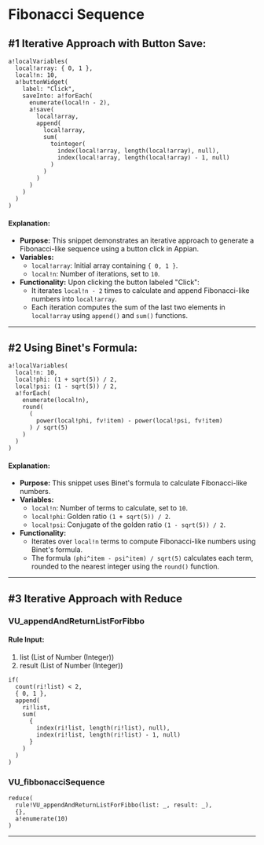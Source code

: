 # Fibonacci Sequence

## #1 Iterative Approach with Button Save:

```apex
a!localVariables(
  local!array: { 0, 1 },
  local!n: 10,
  a!buttonWidget(
    label: "Click",
    saveInto: a!forEach(
      enumerate(local!n - 2),
      a!save(
        local!array,
        append(
          local!array,
          sum(
            tointeger(
              index(local!array, length(local!array), null),
              index(local!array, length(local!array) - 1, null)
            )
          )
        )
      )
    )
  )
)
```

#### Explanation:

- **Purpose:** This snippet demonstrates an iterative approach to generate a Fibonacci-like sequence using a button click in Appian.
- **Variables:**
  - `local!array`: Initial array containing `{ 0, 1 }`.
  - `local!n`: Number of iterations, set to `10`.
- **Functionality:** Upon clicking the button labeled "Click":
  - It iterates `local!n - 2` times to calculate and append Fibonacci-like numbers into `local!array`.
  - Each iteration computes the sum of the last two elements in `local!array` using `append()` and `sum()` functions.

---

## #2 Using Binet's Formula:

```apex
a!localVariables(
  local!n: 10,
  local!phi: (1 + sqrt(5)) / 2,
  local!psi: (1 - sqrt(5)) / 2,
  a!forEach(
    enumerate(local!n),
    round(
      (
        power(local!phi, fv!item) - power(local!psi, fv!item)
      ) / sqrt(5)
    )
  )
)
```

#### Explanation:

- **Purpose:** This snippet uses Binet's formula to calculate Fibonacci-like numbers.
- **Variables:**
  - `local!n`: Number of terms to calculate, set to `10`.
  - `local!phi`: Golden ratio `(1 + sqrt(5)) / 2`.
  - `local!psi`: Conjugate of the golden ratio `(1 - sqrt(5)) / 2`.
- **Functionality:** 
  - Iterates over `local!n` terms to compute Fibonacci-like numbers using Binet's formula.
  - The formula `(phi^item - psi^item) / sqrt(5)` calculates each term, rounded to the nearest integer using the `round()` function.

---
## #3 Iterative Approach with Reduce

### VU_appendAndReturnListForFibbo

#### Rule Input:

1. list (List of Number (Integer))
2. result (List of Number (Integer))

```apex
if(
  count(ri!list) < 2,
  { 0, 1 },
  append(
    ri!list,
    sum(
      {
        index(ri!list, length(ri!list), null),
        index(ri!list, length(ri!list) - 1, null)
      }
    )
  )
)
```

### VU_fibbonacciSequence

```apex
reduce(
  rule!VU_appendAndReturnListForFibbo(list: _, result: _),
  {},
  a!enumerate(10)
)
```

---
